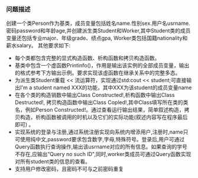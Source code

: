 ### 问题描述
创建一个类Person作为基类，成员变量包括姓名name.性别sex.用户名usrname.密码password和年龄age,并创建派生类Student和Worker,其中Student类的成员变量还包括专业major、年级grade、绩点gpa, Worker类包括国籍nationality和薪水salary。 其他要求如下:
- 每个类都包含完整的显式构造函数、析构函数和拷贝构造函数。
- 基类中包含一个虚函数Printinfo()，作用是输出该实例的全部成员变量，输出的格式参考下方输出示例。要求实现该虛函数在继承关系中的完整多态。
- 为派生类Student重载 << 流运算符，实现通过std:cout << student;可直接输出I'm a student named XXX的功能，其中XXX为该student的成员变量name
- 在各个类的构造销数中输出Class Constructed!,析构函数中输出Class Destructed!, 拷贝构造函数中输出Class Copled!,其中Class填写所在类的类名，例如Person Constructed!。通过查看运行输出结果，简单叙述构造，拷贝构造，析构函数被调用的时机以及它们的实际功能(叙述内容写在程序最后即可) 。
- 实现系统的登录与注册,通过系统注册实现向系统内增添用户,注册时,name只可使用纯中文,password要求包含数字,字母,特殊符号。登录后,用户可通过Query函数执行查询操作,输出该usrname对应的所有信息。如果查询的学号不存在,应输出“Query no such ID",同时,worker类成员可通过Query函数实现对所有student类的信息的查看。
- 支持用户修改密码，且密码不可与之前密码重复
